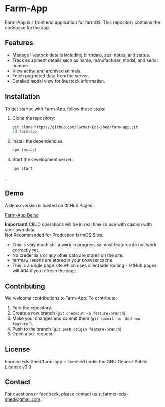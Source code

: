 # Farm-App

Farm-App is a front end application for farmOS. This repository contains the codebase for the app.

## Features

- Manage livestock details including birthdate, sex, notes, and status.
- Track equipment details such as name, manufacturer, model, and serial number.
- View active and archived animals.
- Fetch paginated data from the server.
- Detailed modal view for livestock information.

## Installation

To get started with Farm-App, follow these steps:

1. Clone the repository:
   ```sh
   git clone https://github.com/Farmer-Eds-Shed/farm-app.git
   cd farm-app
   ```

2. Install the dependencies:
   ```sh
   npm install
   ```

3. Start the development server:
   ```sh
   npm start
   ```



.

## Demo

A demo version is hosted on GitHub Pages:

[Farm-App Demo](https://farmer-eds-shed.github.io/farm-app/)

**Important!** CRUD operations will be in real time so use with caution with your own data. <br>
Not Recommended for Production farmOS Sites.

- This is very much still a work in progress so most features do not work correctly yet.
- No credentials or any other data are stored on the site. 
- farmOS Tokens are stored in your browser cache.
- This is a single page site which uses client side routing - GitHub pages will 404 if you refresh the page. 

## Contributing

We welcome contributions to Farm-App. To contribute:

1. Fork the repository.
2. Create a new branch (`git checkout -b feature-branch`).
3. Make your changes and commit them (`git commit -m 'Add new feature'`).
4. Push to the branch (`git push origin feature-branch`).
5. Open a pull request.

## License

Farmer-Eds-Shed/farm-app is licensed under the
GNU General Public License v3.0

## Contact

For questions or feedback, please contact us at [farmer-eds-shed@gmail.com](mailto:farmer-eds-shed@gmail.com).

